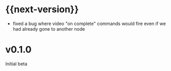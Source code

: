 # {{next-version}}

* fixed a bug where video "on complete" commands would fire even if we had already gone to another node

# v0.1.0

Initial beta
